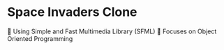# Space Invaders Clone

:space_invader: Using Simple and Fast Multimedia Library (SFML) 
:space_invader: Focuses on Object Oriented Programming
